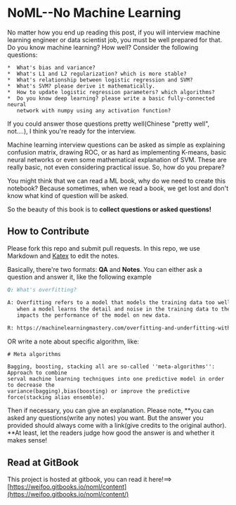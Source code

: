 # NoML--No Machine Learning

No matter how you end up reading this post, if you will interview machine learning engineer or data scientist job,
you must be well prepared for that. Do you know machine learning? How well?  Consider the following questions:

```
*  What's bias and variance?
*  What's L1 and L2 regularization? which is more stable?
*  What's relationship between logistic regression and SVM?
*  What's SVM? please derive it mathematically.
*  How to update logistic regression parameters? which algorithms? 
*  Do you know deep learning? please write a basic fully-connected neural 
   network with numpy using any activation function?

```
If you could answer those questions pretty well(Chinese "pretty well", not....), I think you're ready for the interview.
  
Machine learning interview questions can be asked as simple as explaining confusion matrix, drawing ROC, or as hard as implementing K-means, basic neural networks or even some mathematical explanation of SVM. These are really basic, not even considering practical issue. So, how do you prepare?

You might think that we can read a ML book, why do we need to create this notebook? Because sometimes, when we read a book, we get lost and  don't know what kind of question will be asked.

So the beauty of this book is to **collect questions or asked questions!**

## How to Contribute

Please fork this repo and submit pull requests. In this repo, we use Markdown and [Katex](https://khan.github.io/KaTeX/) to edit the notes.



Basically, there're two formats: __QA__ and __Notes__. You can either ask a question and answer it, like the following example

```markdown
Q: What's overfitting?

A: Overfitting refers to a model that models the training data too well. Overfitting happens
   when a model learns the detail and noise in the training data to the extent that it negatively
   impacts the performance of the model on new data.

R: https://machinelearningmastery.com/overfitting-and-underfitting-with-machine-learning-algorithms/
```
OR write a note about specific algorithm, like:

```
# Meta algorithms

Bagging, boosting, stacking all are so-called ''meta-algorithms'': Approach to combine
serval machine learning techniques into one predictive model in order to decrease the 
variance(bagging),bias(boosting) or improve the predictive force(stacking alias ensemble).

```


Then if necessary, you can give an explanation. Please note, **you can asked any questions(write any notes) you want.  But the answer you provided should always come with a link\(give credits to the original author\).  **At least, let the readers judge how good the answer is and whether it makes sense!


## Read at GitBook

This project is hosted at gitbook, you can read it here!==&gt;[https://weifoo.gitbooks.io/noml/content](https://weifoo.gitbooks.io/noml/content/)



